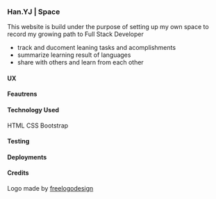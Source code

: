 ### Han.YJ | Space

This website is build under the purpose of setting up my own space to record my growing path to Full Stack Developer
<ul>
<li>track and ducoment leaning tasks and acomplishments</li>
<li>summarize learning result of languages
<li>share with others and learn from each other</li>
</ul>

#### UX

#### Feautrens

#### Technology Used
HTML
CSS
Bootstrap
#### Testing

#### Deployments

#### Credits
Logo made by [freelogodesign](https://www.freelogodesign.org)